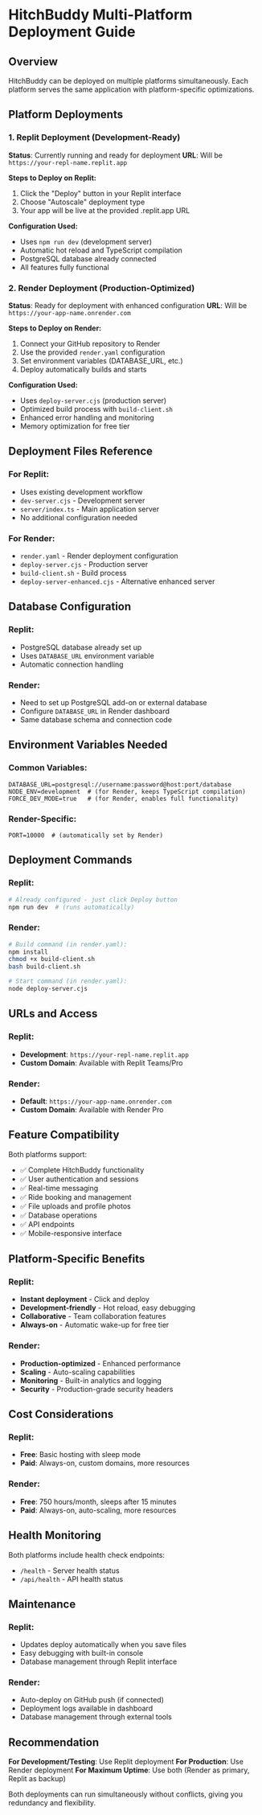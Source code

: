 # HitchBuddy Multi-Platform Deployment Guide

## Overview
HitchBuddy can be deployed on multiple platforms simultaneously. Each platform serves the same application with platform-specific optimizations.

## Platform Deployments

### 1. Replit Deployment (Development-Ready)
**Status**: Currently running and ready for deployment
**URL**: Will be `https://your-repl-name.replit.app`

**Steps to Deploy on Replit:**
1. Click the "Deploy" button in your Replit interface
2. Choose "Autoscale" deployment type
3. Your app will be live at the provided .replit.app URL

**Configuration Used:**
- Uses `npm run dev` (development server)
- Automatic hot reload and TypeScript compilation
- PostgreSQL database already connected
- All features fully functional

### 2. Render Deployment (Production-Optimized)
**Status**: Ready for deployment with enhanced configuration
**URL**: Will be `https://your-app-name.onrender.com`

**Steps to Deploy on Render:**
1. Connect your GitHub repository to Render
2. Use the provided `render.yaml` configuration
3. Set environment variables (DATABASE_URL, etc.)
4. Deploy automatically builds and starts

**Configuration Used:**
- Uses `deploy-server.cjs` (production server)
- Optimized build process with `build-client.sh`
- Enhanced error handling and monitoring
- Memory optimization for free tier

## Deployment Files Reference

### For Replit:
- Uses existing development workflow
- `dev-server.cjs` - Development server
- `server/index.ts` - Main application server
- No additional configuration needed

### For Render:
- `render.yaml` - Render deployment configuration
- `deploy-server.cjs` - Production server
- `build-client.sh` - Build process
- `deploy-server-enhanced.cjs` - Alternative enhanced server

## Database Configuration

### Replit:
- PostgreSQL database already set up
- Uses `DATABASE_URL` environment variable
- Automatic connection handling

### Render:
- Need to set up PostgreSQL add-on or external database
- Configure `DATABASE_URL` in Render dashboard
- Same database schema and connection code

## Environment Variables Needed

### Common Variables:
```
DATABASE_URL=postgresql://username:password@host:port/database
NODE_ENV=development  # (for Render, keeps TypeScript compilation)
FORCE_DEV_MODE=true   # (for Render, enables full functionality)
```

### Render-Specific:
```
PORT=10000  # (automatically set by Render)
```

## Deployment Commands

### Replit:
```bash
# Already configured - just click Deploy button
npm run dev  # (runs automatically)
```

### Render:
```bash
# Build command (in render.yaml):
npm install
chmod +x build-client.sh
bash build-client.sh

# Start command (in render.yaml):
node deploy-server.cjs
```

## URLs and Access

### Replit:
- **Development**: `https://your-repl-name.replit.app`
- **Custom Domain**: Available with Replit Teams/Pro

### Render:
- **Default**: `https://your-app-name.onrender.com`
- **Custom Domain**: Available with Render Pro

## Feature Compatibility

Both platforms support:
- ✅ Complete HitchBuddy functionality
- ✅ User authentication and sessions
- ✅ Real-time messaging
- ✅ Ride booking and management
- ✅ File uploads and profile photos
- ✅ Database operations
- ✅ API endpoints
- ✅ Mobile-responsive interface

## Platform-Specific Benefits

### Replit:
- **Instant deployment** - Click and deploy
- **Development-friendly** - Hot reload, easy debugging
- **Collaborative** - Team collaboration features
- **Always-on** - Automatic wake-up for free tier

### Render:
- **Production-optimized** - Enhanced performance
- **Scaling** - Auto-scaling capabilities
- **Monitoring** - Built-in analytics and logging
- **Security** - Production-grade security headers

## Cost Considerations

### Replit:
- **Free**: Basic hosting with sleep mode
- **Paid**: Always-on, custom domains, more resources

### Render:
- **Free**: 750 hours/month, sleeps after 15 minutes
- **Paid**: Always-on, auto-scaling, more resources

## Health Monitoring

Both platforms include health check endpoints:
- `/health` - Server health status
- `/api/health` - API health status

## Maintenance

### Replit:
- Updates deploy automatically when you save files
- Easy debugging with built-in console
- Database management through Replit interface

### Render:
- Auto-deploy on GitHub push (if connected)
- Deployment logs available in dashboard
- Database management through external tools

## Recommendation

**For Development/Testing**: Use Replit deployment
**For Production**: Use Render deployment
**For Maximum Uptime**: Use both (Render as primary, Replit as backup)

Both deployments can run simultaneously without conflicts, giving you redundancy and flexibility.